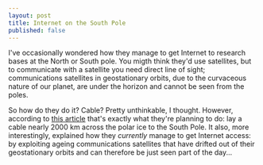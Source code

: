 ```yaml
---
layout: post
title: Internet on the South Pole
published: false
---
```


I've occasionally wondered how they manage to get Internet to research bases at the North or South pole. You migth think they'd use satellites, but to communicate with a satellite you need direct line of sight; communications satellites in geostationary orbits, due to the curvaceous nature of our planet, are under the horizon and cannot be seen from the poles.

So how do they do it? Cable? Pretty unthinkable, I thought. However, according to <a href="http://news.bbc.co.uk/1/hi/sci/tech/2207259.stm">this article</a> that's exactly what they're planning to do: lay a cable nearly 2000 km across the polar ice to the South Pole. It also, more interestingly, explained how they *currently* manage to get Internet access: by exploiting ageing communications satellites that have drifted out of their geostationary orbits and can therefore be just seen part of the day...
